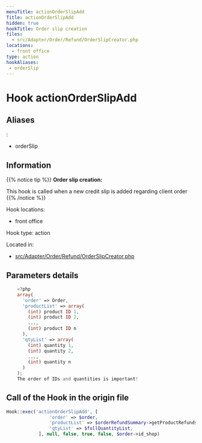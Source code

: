```yaml
---
menuTitle: actionOrderSlipAdd
Title: actionOrderSlipAdd
hidden: true
hookTitle: Order slip creation
files:
  - src/Adapter/Order/Refund/OrderSlipCreator.php
locations:
  - front office
type: action
hookAliases:
 - orderSlip
---
```


# Hook actionOrderSlipAdd

## Aliases
: 
 - orderSlip



## Information

{{% notice tip %}}
**Order slip creation:** 

This hook is called when a new credit slip is added regarding client order
{{% /notice %}}

Hook locations: 
  - front office

Hook type: action

Located in: 
  - [src/Adapter/Order/Refund/OrderSlipCreator.php](https://github.com/PrestaShop/PrestaShop/blob/8.0.x/src/Adapter/Order/Refund/OrderSlipCreator.php)

## Parameters details

```php
    <?php
    array(
      'order' => Order,
      'productList' => array(
        (int) product ID 1,
        (int) product ID 2, 
        ...,
        (int) product ID n
      ),
      'qtyList' => array(
        (int) quantity 1,
        (int) quantity 2,
        ...,
        (int) quantity n 
      )
    );
    The order of IDs and quantities is important!
```

## Call of the Hook in the origin file

```php
Hook::exec('actionOrderSlipAdd', [
                'order' => $order,
                'productList' => $orderRefundSummary->getProductRefunds(),
                'qtyList' => $fullQuantityList,
            ], null, false, true, false, $order->id_shop)
```